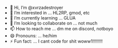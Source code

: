 - 👋 Hi, I’m @xvrzadestroyer
- 👀 I’m interested in ... HL2RP, gmod, etc
- 🌱 I’m currently learning ... GLUA
- 💞️ I’m looking to collaborate on ... not much
- 📫 How to reach me ... dm me on discord, notboyo
- 😄 Pronouns: ... he/him
- ⚡ Fun fact: ... I cant code for shit woww1!!!!!!!!

<!---
xvrzadestroyer/xvrzadestroyer is a ✨ special ✨ repository because its `README.md` (this file) appears on your GitHub profile.
You can click the Preview link to take a look at your changes.
--->
